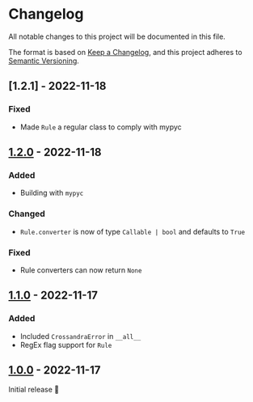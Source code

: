 # Changelog

All notable changes to this project will be documented in this file.

The format is based on [Keep a Changelog](https://keepachangelog.com/en/1.0.0/),
and this project adheres to [Semantic Versioning](https://semver.org/spec/v2.0.0.html).

## [1.2.1] - 2022-11-18

### Fixed
- Made `Rule` a regular class to comply with mypyc

## [1.2.0] - 2022-11-18

### Added
- Building with `mypyc`

### Changed
- `Rule.converter` is now of type `Callable | bool` and defaults to `True`

### Fixed
- Rule converters can now return `None`

## [1.1.0] - 2022-11-17

### Added
- Included `CrossandraError` in `__all__`
- RegEx flag support for `Rule`

## [1.0.0] - 2022-11-17

Initial release 🎉

[1.0.0]: https://github.com/samarium-lang/Samarium/releases/tag/1.0.0
[1.1.0]: https://github.com/samarium-lang/Samarium/compare/1.0.0...1.1.0
[1.2.0]: https://github.com/samarium-lang/Samarium/compare/1.1.0...1.2.0